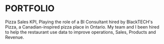 # PORTFOLIO
Pizza Sales KPI, Playing the role of a BI Consultant hired by BlackTECH's Pizza, a Canadian-inspired pizza place in Ontario. My team and I been hired to help the restaurant use data to improve operations, Sales, Products and Revenue.
